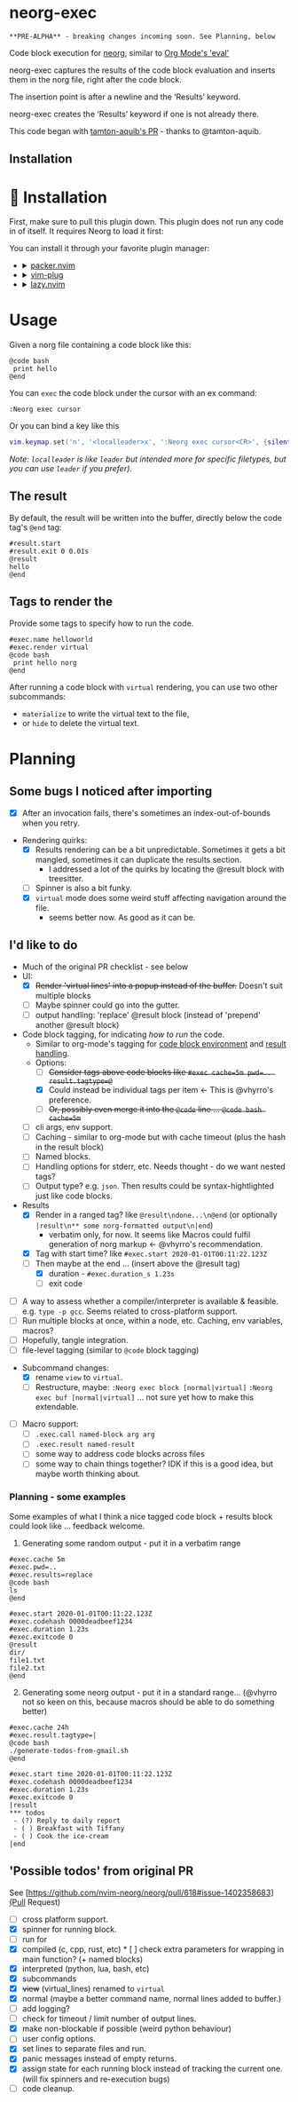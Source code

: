 # neorg-exec

    **PRE-ALPHA** - breaking changes incoming soon. See Planning, below

Code block execution for [neorg](https://github.com/nvim-neorg/neorg), similar to [Org Mode's 'eval'](https://orgmode.org/manual/Evaluating-Code-Blocks.html)

neorg-exec captures the results of the code block evaluation and inserts them in the norg file, right after the code block.

The insertion point is after a newline and the ‘Results’ keyword.

neorg-exec creates the ‘Results’ keyword if one is not already there.


This code began with [tamton-aquib's PR](https://github.com/nvim-neorg/neorg/pull/618) - thanks to @tamton-aquib.


## Installation

# 🔧 Installation
First, make sure to pull this plugin down. This plugin does not run any code in of itself. It requires Neorg
to load it first:

You can install it through your favorite plugin manager:

-
  <details>
  <summary><a href="https://github.com/wbthomason/packer.nvim">packer.nvim</a></summary>

  ```lua
  use {
      "nvim-neorg/neorg",
      config = function()
          require('neorg').setup {
              load = {
                  ["core.defaults"] = {},
                  ...
                  ["core.integrations.telescope"] = {}
              },
          }
      end,
      requires = { "nvim-lua/plenary.nvim", "laher/neorg-exec" },
  }
  ```

- <details>
  <summary><a href="https://github.com/junegunn/vim-plug">vim-plug</a></summary>

  ```vim
  Plug 'nvim-neorg/neorg' | Plug 'nvim-lua/plenary.nvim' | Plug 'laher/neorg-exec'
  ```

  You can then put this initial configuration in your `init.vim` file:

  ```vim
  lua << EOF
  require('neorg').setup {
    load = {
        ["core.defaults"] = {},
        ...
        ["external.exec"] = {},
    },
  }
  EOF
  ```

  </details>
- <details>
  <summary><a href="https://github.com/folke/lazy.nvim">lazy.nvim</a></summary>

  ```lua
  require("lazy").setup({
      {
          "nvim-neorg/neorg",
          opts = {
              load = {
                  ["core.defaults"] = {},
                  ...
                  ["external.exec"] = {},
              },
          },
          dependencies = { { "nvim-lua/plenary.nvim" }, { "laher/neorg-exec" } },
      }
  })
  ```

  </details>


# Usage

Given a norg file containing a code block like this:

```
@code bash
 print hello
@end
```

You can `exec` the code block under the cursor with an ex command:

```
:Neorg exec cursor
```

Or you can bind a key like this


```lua
vim.keymap.set('n', '<localleader>x', ':Neorg exec cursor<CR>', {silent = true}) -- search file
```

_Note: `localleader` is like `leader` but intended more for specific filetypes, but you can use `leader` if you prefer)._

## The result

By default, the result will be written into the buffer, directly below the code tag's `@end` tag:

```
#result.start
#result.exit 0 0.01s
@result
hello
@end
```

## Tags to render the

Provide some tags to specify how to run the code.

```
#exec.name helloworld
#exec.render virtual
@code bash
 print hello norg
@end
```

After running a code block with `virtual` rendering, you can use two other subcommands:
 * `materialize` to write the virtual text to the file,
 * or `hide` to delete the virtual text.


# Planning

## Some bugs I noticed after importing

 * [x] After an invocation fails, there's sometimes an index-out-of-bounds when you retry.
 * Rendering quirks:
    * [x] Results rendering can be a bit unpredictable. Sometimes it gets a bit mangled, sometimes it can duplicate the results section.
        - I addressed a lot of the quirks by locating the @result block with treesitter.
    * [ ] Spinner is also a bit funky.
    * [x] `virtual` mode does some weird stuff affecting navigation around the file.
        - seems better now. As good as it can be.

## I'd like to do

 * Much of the original PR checklist - see below
 * UI:
    * [x] ~~Render 'virtual lines' into a popup instead of the buffer.~~ Doesn't suit multiple blocks
    * [ ] Maybe spinner could go into the gutter.
    * [ ] output handling: 'replace' @result block (instead of 'prepend' another @result block)
 * Code block tagging, for indicating _how to run_ the code.
    * Similar to org-mode's tagging for [code block environment](https://orgmode.org/manual/Environment-of-a-Code-Block.html) and [result handling](https://orgmode.org/manual/Results-of-Evaluation.html).
    * Options:
        * [ ] ~~Consider tags above code blocks like `#exec cache=5m pwd=.. result.tagtype=@`~~
        * [x] Could instead be individual tags per item <- This is @vhyrro's preference.
        * [ ] ~~Or, possibly even merge it into the `@code` line ... `@code bash cache=5m`~~
    * [ ] cli args, env support.
    * [ ] Caching - similar to org-mode but with cache timeout (plus the hash in the result block)
    * [ ] Named blocks.
    * [ ] Handling options for stderr, etc. Needs thought - do we want nested tags?
    * [ ] Output type? e.g. `json`. Then results could be syntax-hightlighted just like code blocks.
 * Results
    * [x] Render in a ranged tag? like `@result\ndone...\n@end` (or optionally `|result\n** some norg-formatted output\n|end`)
      * verbatim only, for now. It seems like Macros could fulfil generation of norg markup <- @vhyrro's recommendation.
    * [x] Tag with start time? like `#exec.start 2020-01-01T00:11:22.123Z`
    * [ ] Then maybe at the end ... (insert above the @result tag)
      * [x] duration - `#exec.duration_s 1.23s`
      * [ ] exit code
 * [ ] A way to assess whether a compiler/interpreter is available & feasible. e.g. `type -p gcc`. Seems related to cross-platform support.
 * [ ] Run multiple blocks at once, within a node, etc. Caching, env variables, macros?
 * [ ] Hopefully, tangle integration.
 * [ ] file-level tagging (similar to `@code` block tagging)
 * Subcommand changes:
   * [x] rename `view` to `virtual`.
   * [ ] Restructure, maybe: `:Neorg exec block [normal|virtual]` `:Neorg exec buf [normal|virtual]` ... not sure yet how to make this extendable.
 * [ ] Macro support:
    * [ ] `.exec.call named-block arg arg`
    * [ ] `.exec.result named-result`
    * [ ] some way to address code blocks across files
    * [ ] some way to chain things together? IDK if this is a good idea, but maybe worth thinking about.

### Planning - some examples

Some examples of what I think a nice tagged code block + results block could look like ... feedback welcome.

1. Generating some random output - put it in a verbatim range

```norg
#exec.cache 5m
#exec.pwd=..
#exec.results=replace
@code bash
ls
@end

#exec.start 2020-01-01T00:11:22.123Z
#exec.codehash 0000deadbeef1234
#exec.duration 1.23s
#exec.exitcode 0
@result
dir/
file1.txt
file2.txt
@end
 ```

2. Generating some neorg output - put it in a standard range... (@vhyrro not so keen on this, because macros should be able to do something better)

```norg
#exec.cache 24h
#exec.result.tagtype=|
@code bash
./generate-todos-from-gmail.sh
@end

#exec.start time 2020-01-01T00:11:22.123Z
#exec.codehash 0000deadbeef1234
#exec.duration 1.23s
#exec.exitcode 0
|result
*** todos
 - (?) Reply to daily report
 - ( ) Breakfast with Tiffany
 - ( ) Cook the ice-cream
|end
 ```

## 'Possible todos' from original PR

See [https://github.com/nvim-neorg/neorg/pull/618#issue-1402358683](Pull Request)

 * [ ]  cross platform support.
 * [x]  spinner for running block.
 * [ ]  run for
   * [x]  compiled (c, cpp, rust, etc)
     * [ ]  check extra parameters for wrapping in main function? (+ named blocks)
   * [x]  interpreted (python, lua, bash, etc)
 * [x]  subcommands
   * [x]  ~~view~~ (virtual_lines) renamed to `virtual`
   * [x]  normal (maybe a better command name, normal lines added to buffer.)
 * [ ]  add logging?
 * [ ]  check for timeout / limit number of output lines.
 * [x]  make non-blockable if possible (weird python behaviour)
 * [ ]  user config options.
 * [x]  set lines to separate files and run.
 * [x]  panic messages instead of empty returns.
 * [x]  assign state for each running block instead of tracking the current one. (will fix spinners and re-execution bugs)
 * [ ]  code cleanup.
